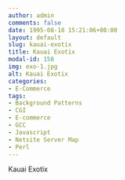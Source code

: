 ```yaml
---
author: admin
comments: false
date: 1995-08-18 15:21:06+00:00
layout: default
slug: kauai-exotix
title: Kauai Exotix
modal-id: 158
img: exo-1.jpg
alt: Kauai Exotix
categories:
- E-Commerce
tags:
- Background Patterns
- CGI
- E-commerce
- GCC
- Javascript
- Netsite Server Map
- Perl
---
```

Kauai Exotix
